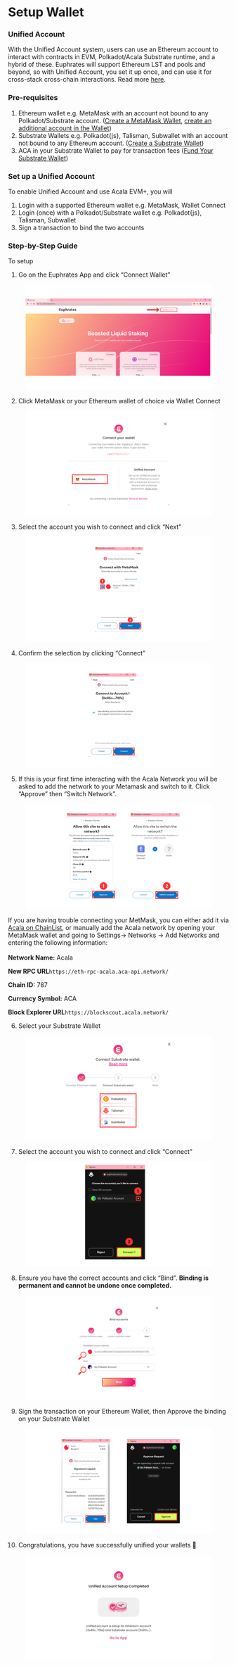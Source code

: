 # Setup Wallet

### Unified Account

With the Unified Account system, users can use an Ethereum account to interact with contracts in EVM, Polkadot/Acala Substrate runtime, and a hybrid of these. Euphrates will support Ethereum LST and pools and beyond, so with Unified Account, you set it up once, and can use it for cross-stack cross-chain interactions. Read more [here](./#unified-account).

### Pre-requisites

1. Ethereum wallet e.g. MetaMask with an account not bound to any Polkadot/Substrate account. ([Create a MetaMask Wallet](https://support.metamask.io/hc/en-us/articles/360015489531-Getting-started-with-MetaMask), [create an additional account in the Wallet](https://support.metamask.io/hc/en-us/articles/360015289452-How-to-create-an-additional-account-in-your-wallet))
2. Substrate Wallets e.g. Polkadot{js}, Talisman, Subwallet with an account not bound to any Ethereum account. ([Create a Substrate Wallet](https://wiki.acala.network/get-started/acala-network/acala-account/account-generation))
3. ACA in your Substrate Wallet to pay for transaction fees ([Fund Your Substrate Wallet](https://wiki.acala.network/integrate/integration/token-transfer))

### Set up a Unified Account

To enable Unified Account and use Acala EVM+, you will

1. Login with a supported Ethereum wallet e.g. MetaMask, Wallet Connect
2. Login (once) with a Polkadot/Substrate wallet e.g. Polkadot{js}, Talisman, Subwallet
3. Sign a transaction to bind the two accounts

### Step-by-Step Guide

To setup

1. Go on the Euphrates App and click “Connect Wallet”

<figure><img src="../../.gitbook/assets/image (5).png" alt=""><figcaption></figcaption></figure>

2. Click MetaMask or your Ethereum wallet of choice via Wallet Connect

<figure><img src="../../.gitbook/assets/image (6).png" alt=""><figcaption></figcaption></figure>

3. Select the account you wish to connect and click “Next”

<figure><img src="../../.gitbook/assets/image (7).png" alt=""><figcaption></figcaption></figure>

4. Confirm the selection by clicking “Connect”

<figure><img src="../../.gitbook/assets/30.png" alt=""><figcaption></figcaption></figure>

5. If this is your first time interacting with the Acala Network you will be asked to add the network to your Metamask and switch to it. Click “Approve” then “Switch Network”.&#x20;

<figure><img src="../../.gitbook/assets/image (8).png" alt=""><figcaption></figcaption></figure>

If you are having trouble connecting your MetMask, you can either add it via [Acala on ChainList](https://chainlist.org/chain/787), or manually add the Acala network by opening your MetaMask wallet and going to Settings-> Networks -> Add Networks and entering the following information:\
\
**Network Name:** Acala

**New RPC URL**`https://eth-rpc-acala.aca-api.network/`

**Chain ID:** 787

**Currency Symbol:** ACA

**Block Explorer URL**`https://blockscout.acala.network/`&#x20;

6. Select your Substrate Wallet

<figure><img src="../../.gitbook/assets/image (9).png" alt=""><figcaption></figcaption></figure>

7. Select the account you wish to connect and click “Connect”

<figure><img src="../../.gitbook/assets/image (10).png" alt=""><figcaption></figcaption></figure>

8. Ensure you have the correct accounts and click “Bind”. **Binding is permanent and cannot be undone once completed.**

<figure><img src="../../.gitbook/assets/image (11).png" alt=""><figcaption></figcaption></figure>

9. Sign the transaction on your Ethereum Wallet, then Approve the binding on your Substrate Wallet

<figure><img src="../../.gitbook/assets/image (12).png" alt=""><figcaption></figcaption></figure>

10. Congratulations, you have successfully unified your wallets 🎉

<figure><img src="../../.gitbook/assets/Unified account.png" alt=""><figcaption></figcaption></figure>
